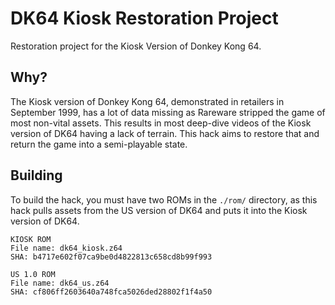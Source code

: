 # DK64 Kiosk Restoration Project
Restoration project for the Kiosk Version of Donkey Kong 64.

## Why?

The Kiosk version of Donkey Kong 64, demonstrated in retailers in September 1999, has a lot of data missing as Rareware stripped the game of most non-vital assets. This results in most deep-dive videos of the Kiosk version of DK64 having a lack of terrain. This hack aims to restore that and return the game into a semi-playable state.

## Building

To build the hack, you must have two ROMs in the `./rom/` directory, as this hack pulls assets from the US version of DK64 and puts it into the Kiosk version of DK64.

```
KIOSK ROM
File name: dk64_kiosk.z64
SHA: b4717e602f07ca9be0d4822813c658cd8b99f993

US 1.0 ROM
File name: dk64_us.z64
SHA: cf806ff2603640a748fca5026ded28802f1f4a50
```
